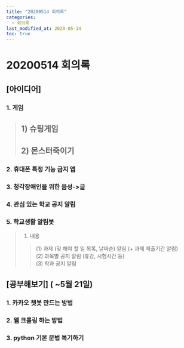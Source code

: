 ```yaml
---
title: "20200514 회의록"
categories:
  - 회의록
last_modified_at: 2020-05-14
toc: true
---
```



# 20200514 회의록

## [아이디어]

### 1. 게임
> ## 1) 슈팅게임
> ## 2) 몬스터죽이기
### 2. 휴대폰 특정 기능 금지 앱
### 3. 청각장애인을 위한 음성->글
### 4. 관심 있는 학교 공지 알림
### 5. 학교생활 알림봇
> 1) 내용
>> (1) 과제 (및 해야 할 일 목록, 날짜순) 알림 (+ 과제 제출기간 알림)    
>> (2) 과목별 공지 알림 (휴강, 시험시간 등)    
>> (3) 학과 공지 알림

## [공부해보기] ( ~5월 21일)
### 1. 카카오 챗봇 만드는 방법
### 2. 웸 크롤링 하는 방법
### 3. python 기본 문법 복기하기
